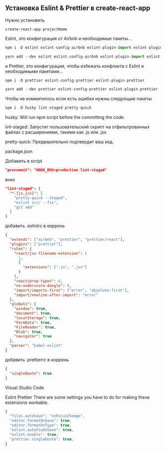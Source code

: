 ## Установка Eslint & Prettier в create-react-app

Нужно установить
```
create-react-app projectName 
```

Eslint, это конфигурация от Airbnb и необходимые пакеты…
```javascript
npm i -D eslint eslint-config-airbnb eslint-plugin-import eslint-plugin-jsx-a11y eslint-plugin-react

yarn add --dev eslint eslint-config-airbnb eslint-plugin-import eslint-plugin-jsx-a11y eslint-plugin-react

```
и
Prettier, это конфигурация, чтобы избежать конфликта с Eslint и необходимыми пакетами…
```javascript
npm i -D prettier eslint-config-prettier eslint-plugin-prettier

yarn add --dev prettier eslint-config-prettier eslint-plugin-prettier
```

Чтобы не коммитилось если есть ошибки нужны следующие пакеты
```javascript
npm i -D husky lint-staged pretty-quick
```

husky: Will run npm script before the committing the code.

lint-staged: Запустит пользовательский скрипт на отфильтрованных файлах с расширениями, такими как .js или .jsx

pretty-quick: Предварительно подтвердит ваш код.

package.json

Добавить в script 
```json
"precommit": "NODE_ENV=production lint-staged"
```

вниз 

```json
"lint-staged": {
  "*.{js,jsx}": [
    "pretty-quick --staged",
    "eslint src/ --fix",
    "git add"
  ]
}
```

добавить .eslintrc в коррень
```json
{
  "extends": ["airbnb", "prettier", "prettier/react"],
  "plugins": ["prettier"],
  "rules": {
    "react/jsx-filename-extension": [
      1,
      {
        "extensions": [".js", ".jsx"]
      }
    ],
    "react/prop-types": 0,
    "no-underscore-dangle": 0,
    "import/imports-first": ["error", "absolute-first"],
    "import/newline-after-import": "error"
  },
  "globals": {
    "window": true,
    "document": true,
    "localStorage": true,
    "FormData": true,
    "FileReader": true,
    "Blob": true,
    "navigator": true
  },
  "parser": "babel-eslint"
}
```

добавить .prettierrc в коррень

```json
{
  "singleQuote": true
}
```

Visual Studio Code

Eslint
Prettier
There are some settings you have to do for making these extensions workable.

```javascript
{
  "files.autoSave": "onFocusChange",
  "editor.formatOnSave": true,
  "editor.formatOnType": true,
  "eslint.autoFixOnSave": true,
  "eslint.enable": true,
  "prettier.singleQuote": true,
}
```
